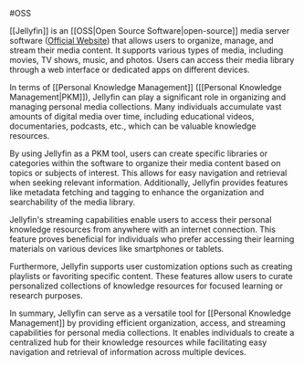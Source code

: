 #OSS

[[Jellyfin]] is an [[OSS|Open Source Software|open-source]] media server software ([Official Website](https://jellyfin.org/)) that allows users to organize, manage, and stream their media content. It supports various types of media, including movies, TV shows, music, and photos. Users can access their media library through a web interface or dedicated apps on different devices.

In terms of [[Personal Knowledge Management]] ([[Personal Knowledge Management|PKM]]), Jellyfin can play a significant role in organizing and managing personal media collections. Many individuals accumulate vast amounts of digital media over time, including educational videos, documentaries, podcasts, etc., which can be valuable knowledge resources.

By using Jellyfin as a PKM tool, users can create specific libraries or categories within the software to organize their media content based on topics or subjects of interest. This allows for easy navigation and retrieval when seeking relevant information. Additionally, Jellyfin provides features like metadata fetching and tagging to enhance the organization and searchability of the media library.

Jellyfin's streaming capabilities enable users to access their personal knowledge resources from anywhere with an internet connection. This feature proves beneficial for individuals who prefer accessing their learning materials on various devices like smartphones or tablets.

Furthermore, Jellyfin supports user customization options such as creating playlists or favoriting specific content. These features allow users to curate personalized collections of knowledge resources for focused learning or research purposes.

In summary, Jellyfin can serve as a versatile tool for [[Personal Knowledge Management]] by providing efficient organization, access, and streaming capabilities for personal media collections. It enables individuals to create a centralized hub for their knowledge resources while facilitating easy navigation and retrieval of information across multiple devices.